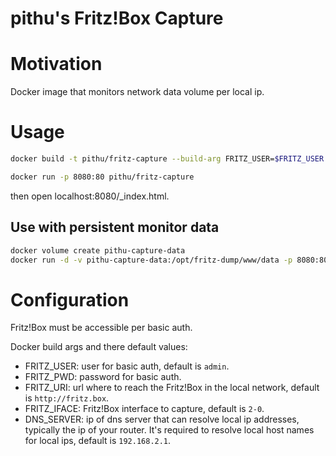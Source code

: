 pithu's Fritz!Box Capture
==================

# Motivation

Docker image that monitors network data volume per local ip. 

# Usage

```bash
docker build -t pithu/fritz-capture --build-arg FRITZ_USER=$FRITZ_USER --build-arg FRITZ_PWD=$FRITZ_PWD .
```
```bash
docker run -p 8080:80 pithu/fritz-capture
```

then open localhost:8080/_index.html.

## Use with persistent monitor data

```bash
docker volume create pithu-capture-data
docker run -d -v pithu-capture-data:/opt/fritz-dump/www/data -p 8080:80 pithu/fritz-capture 
```
 
# Configuration

Fritz!Box must be accessible per basic auth.

Docker build args and there default values:

- FRITZ_USER: user for basic auth, default is `admin`.
- FRITZ_PWD: password for basic auth.
- FRITZ_URI: url where to reach the Fritz!Box in the local network, 
  default is `http://fritz.box`.
- FRITZ_IFACE: Fritz!Box interface to capture, default is `2-0`.
- DNS_SERVER: ip of dns server that can resolve local ip addresses, 
  typically the ip of your router. 
  It's required to resolve local host names for local ips,
  default is `192.168.2.1`.

